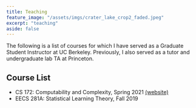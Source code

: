 ```yaml
---
title: Teaching
feature_image: "/assets/imgs/crater_lake_crop2_faded.jpeg"
excerpt: "teaching"
aside: false
---
```


The following is a list of courses for which I have served as a Graduate Student Instructor at UC Berkeley. Previously, I also served as a tutor and undergraduate lab TA at Princeton.

## Course List

- CS 172: Computability and Complexity, Spring 2021 [(website)](https://people.eecs.berkeley.edu/~sinclair/cs172/s21.html)
- EECS 281A: Statistical Learning Theory, Fall 2019
